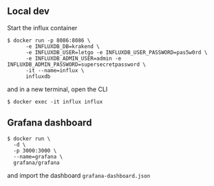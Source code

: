 ## Local dev

Start the influx container

```
$ docker run -p 8086:8086 \
	  -e INFLUXDB_DB=krakend \
	  -e INFLUXDB_USER=letgo -e INFLUXDB_USER_PASSWORD=pas5w0rd \
	  -e INFLUXDB_ADMIN_USER=admin -e INFLUXDB_ADMIN_PASSWORD=supersecretpassword \
	  -it --name=influx \
	  influxdb
```

and in a new terminal, open the CLI

```
$ docker exec -it influx influx
```

## Grafana dashboard

```
$ docker run \
  -d \
  -p 3000:3000 \
  --name=grafana \
  grafana/grafana
```

and import the dashboard `grafana-dashboard.json`